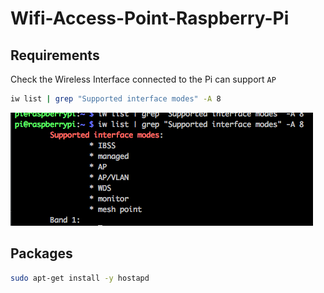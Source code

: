# Wifi-Access-Point-Raspberry-Pi

## Requirements

Check the Wireless Interface connected to the Pi can support `AP` 

```bash
iw list | grep "Supported interface modes" -A 8
```
![image](check-interface-works.png)

## Packages

```bash
sudo apt-get install -y hostapd
```
